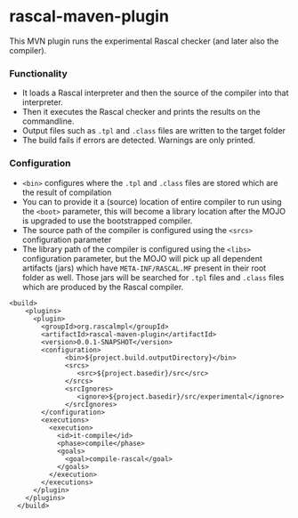 # rascal-maven-plugin

This MVN plugin runs the experimental Rascal checker (and later also the compiler).

### Functionality 
* It loads a Rascal interpreter and then the source of the compiler into that interpreter.
* Then it executes the Rascal checker and prints the results on the commandline. 
* Output files such as `.tpl` and `.class` files are written to the target folder
* The build fails if errors are detected. Warnings are only printed.

### Configuration

* `<bin>` configures where the `.tpl` and `.class` files are stored which are the result of compilation
* You can to provide it a (source) location of entire compiler to run using the `<boot>` parameter, this will become a library location after the MOJO is upgraded to use the bootstrapped compiler.
* The source path of the compiler is configured using the `<srcs>` configuration parameter
* The library path of the compiler is configured using the `<libs>` configuration parameter, but the MOJO will pick up all dependent artifacts (jars) which have `META-INF/RASCAL.MF` present in their root folder as well. Those jars will be searched for `.tpl` files and `.class` files which are produced by the Rascal compiler.

```
<build>
    <plugins>
      <plugin>
        <groupId>org.rascalmpl</groupId>
        <artifactId>rascal-maven-plugin</artifactId>
        <version>0.0.1-SNAPSHOT</version>
        <configuration>
              <bin>${project.build.outputDirectory}</bin>
              <srcs>
                 <src>${project.basedir}/src</src>
              </srcs>
              <srcIgnores>
                 <ignore>${project.basedir}/src/experimental</ignore>
              </srcIgnores>
        </configuration>
        <executions>
          <execution>
            <id>it-compile</id>
            <phase>compile</phase>
            <goals>
              <goal>compile-rascal</goal>
            </goals>
          </execution>
        </executions>
      </plugin>
    </plugins>
  </build>
```
